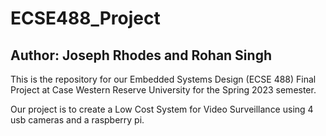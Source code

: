 # ECSE488_Project
## Author: Joseph Rhodes and Rohan Singh
This is the repository for our Embedded Systems Design (ECSE 488) Final Project at Case Western Reserve University for the Spring 2023 semester.  

Our project is to create a Low Cost System for Video Surveillance using 4 usb cameras and a raspberry pi.  
